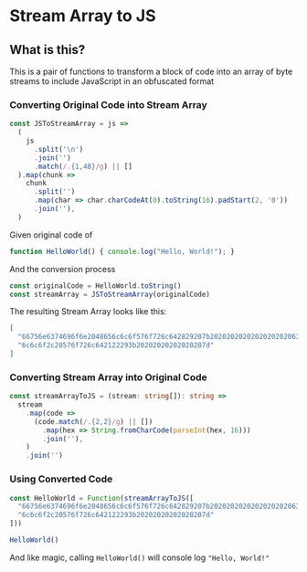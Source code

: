 # Stream Array to JS

## What is this?

This is a pair of functions to transform a block of code into an array of byte streams to include JavaScript in an obfuscated format

### Converting Original Code into Stream Array

```ts
const JSToStreamArray = js =>
  (
    js
      .split('\n')
      .join('')
      .match(/.{1,48}/g) || []
  ).map(chunk =>
    chunk
      .split('')
      .map(char => char.charCodeAt(0).toString(16).padStart(2, '0'))
      .join(''),
  )
```


Given original code of

```js
function HelloWorld() { console.log("Hello, World!"); }
```

And the conversion process

```js
const originalCode = HelloWorld.toString()
const streamArray = JSToStreamArray(originalCode)
```

The resulting Stream Array looks like this:

```json
[
  "66756e6374696f6e2048656c6c6f576f726c642829207b20202020202020202020636f6e736f6c652e6c6f6728224865",
  "6c6c6f2c20576f726c642122293b20202020202020207d"
]

```

### Converting Stream Array into Original Code

```ts
const streamArrayToJS = (stream: string[]): string =>
  stream
    .map(code =>
      (code.match(/.{2,2}/g) || [])
        .map(hex => String.fromCharCode(parseInt(hex, 16)))
        .join(''),
    )
    .join('')
```

### Using Converted Code

```js
const HelloWorld = Function(streamArrayToJS([
  "66756e6374696f6e2048656c6c6f576f726c642829207b20202020202020202020636f6e736f6c652e6c6f6728224865",
  "6c6c6f2c20576f726c642122293b20202020202020207d"
]))

HelloWorld()
```

And like magic, calling `HelloWorld()` will console log `"Hello, World!"`
